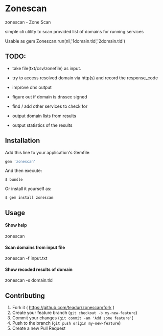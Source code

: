 # Zonescan

zonescan - Zone Scan

simple cli utility to scan provided list of domains for running services

Usable as gem Zonescan.run(nil,'1domain.tld','2domain.tld')

## TODO:
* take file(txt/csv/zonefile) as input.

* try to access resolved domain via http(s) and record the response_code

* improve dns output

* figure out if domain is dnssec signed

* find / add other services to check for

* output domain lists from results

* output statistics of the results

## Installation

Add this line to your application's Gemfile:

```ruby
gem 'zonescan'
```

And then execute:

    $ bundle

Or install it yourself as:

    $ gem install zonescan

## Usage

#### Show help
zonescan
#### Scan domains from input file
zonescan -f input.txt
#### Show recoded results of domain
zonescan -s domain.tld


## Contributing

1. Fork it ( https://github.com/teadur/zonescan/fork )
2. Create your feature branch (`git checkout -b my-new-feature`)
3. Commit your changes (`git commit -am 'Add some feature'`)
4. Push to the branch (`git push origin my-new-feature`)
5. Create a new Pull Request
